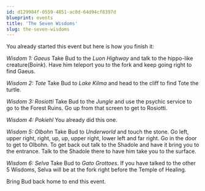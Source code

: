 ```yaml
---
id: d129984f-0559-4851-ac0d-64d94cf8397d
blueprint: events
title: 'The Seven Wisdoms'
slug: the-seven-wisdoms
---
```

You already started this event but here is how you finish it:

*Wisdom 1: Gaeus* Take Bud to the *Luon Highway* and talk to the hippo-like creature(Boink). Have him teleport you to the fork and keep going right to find Gaeus.

*Wisdom 2: Tote* Take Bud to *Lake Kilma* and head to the cliff to find Tote the turtle.

*Wisdom 3: Rosiotti* Take Bud to the *Jungle* and use the psychic service to go to the Forest Ruins. Go up from that screen to get to Rosiotti.

*Wisdom 4: Pokiehl* You already did this one.

*Wisdom 5: Olbohn* Take Bud to *Underworld* and touch the stone. Go left, upper right, right, up, up, upper right, lower left and far right. Go in the door to get to Olbohn. To get back out talk to the Shadole and have it bring you to the entrance. Talk to the Shadole there to have him take you to the surface.

*Wisdom 6: Selva* Take Bud to *Gato Grottoes*. If you have talked to the other 5 Wisdoms, Selva will be at the fork right before the Temple of Healing.

Bring Bud back home to end this event.